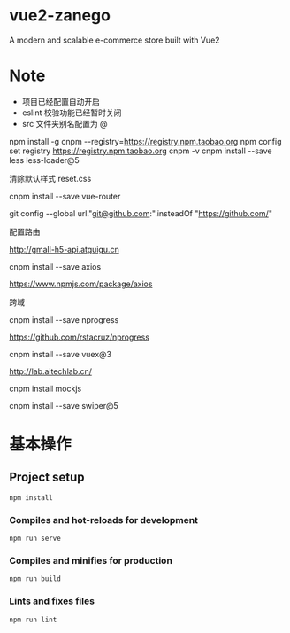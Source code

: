 # vue2-zanego

A modern and scalable e-commerce store built with Vue2

# Note

- 项目已经配置自动开启
- eslint 校验功能已经暂时关闭
- src 文件夹别名配置为 @

npm install -g cnpm --registry=https://registry.npm.taobao.org
npm config set registry https://registry.npm.taobao.org
cnpm -v
cnpm install --save less less-loader@5

清除默认样式 reset.css

cnpm install --save vue-router

git config --global url."git@github.com:".insteadOf "https://github.com/"

配置路由

http://gmall-h5-api.atguigu.cn

cnpm install --save axios

https://www.npmjs.com/package/axios

跨域

cnpm install --save nprogress

https://github.com/rstacruz/nprogress

cnpm install --save vuex@3

http://lab.aitechlab.cn/

cnpm install mockjs

cnpm install --save swiper@5

# 基本操作

## Project setup

```
npm install
```

### Compiles and hot-reloads for development

```
npm run serve
```

### Compiles and minifies for production

```
npm run build
```

### Lints and fixes files

```
npm run lint
```
